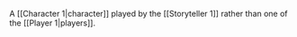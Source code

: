 A [[Character 1|character]] played by the [[Storyteller 1]] rather than one of the [[Player 1|players]].